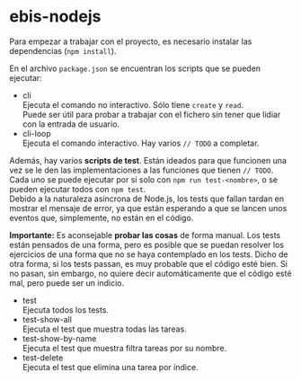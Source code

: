 # ebis-nodejs

Para empezar a trabajar con el proyecto, es necesario instalar las dependencias (`npm install`).

En el archivo `package.json` se encuentran los scripts que se pueden ejecutar:
* cli  
  Ejecuta el comando no interactivo. Sólo tiene `create` y `read`.  
  Puede ser útil para probar a trabajar con el fichero sin tener que lidiar con la entrada de usuario.
* cli-loop  
  Ejecuta el comando interactivo. Hay varios `// TODO` a completar.

Además, hay varios **scripts de test**. Están ideados para que funcionen una vez se le den las implementaciones a las funciones que tienen `// TODO`.  
Cada uno se puede ejecutar por sí solo con `npm run test-<nombre>`, o se pueden ejecutar todos con `npm test`.  
Debido a la naturaleza asíncrona de Node.js, los tests que fallan tardan en mostrar el mensaje de error, ya que están esperando a que se lancen unos eventos que, simplemente, no están en el código.

**Importante:** Es aconsejable **probar las cosas** de forma manual. Los tests están pensados de una forma, pero es posible que se puedan resolver los ejercicios de una forma que no se haya contemplado en los tests. Dicho de otra forma, si los tests passan, es muy probable que el código esté bien. Si no pasan, sin embargo, no quiere decir automáticamente que el código esté mal, pero puede ser un indicio.

* test  
  Ejecuta todos los tests.
* test-show-all  
  Ejecuta el test que muestra todas las tareas.
* test-show-by-name  
  Ejecuta el test que muestra filtra tareas por su nombre.
* test-delete  
  Ejecuta el test que elimina una tarea por índice.
